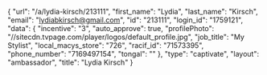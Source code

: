 {
    "url": "\/a\/lydia-kirsch\/213111",
    "first_name": "Lydia",
    "last_name": "Kirsch",
    "email": "lydiabkirsch@gmail.com",
    "id": "213111",
    "login_id": "1759121",
    "data": {
        "incentive": "3",
        "auto_approve": true,
        "profilePhoto": "\/\/sitecdn.tvpage.com\/player\/logos\/default_profile.jpg",
        "job_title": "My Stylist",
        "local_macys_store": "726",
        "racif_id": "71573395",
        "phone_number": "7169497154",
        "tongal": ""
    },
    "type": "captivate",
    "layout": "ambassador",
    "title": "Lydia Kirsch"
}